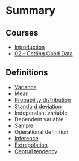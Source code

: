 # Summary

## Courses

* [Introduction](README.md)
* [02 - Getting Good Data](02-getting-good-data.md)

## Definitions

* [Variance](first-question.md)
* [Mean](second-question.md)
* [Probability distribution](probability-distribution.md)
* [Standard deviation](standard-deviation.md)
* Independant variable
* Dependent variable
* [Sample](sample.md)
* Operational definition
* [Inference](inference.md)
* [Extrapolation](extrapolation.md)
* [Central tendency](central-tendency.md)

